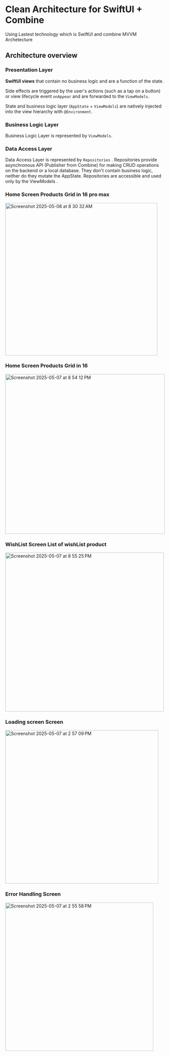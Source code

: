 
# Clean Architecture for SwiftUI + Combine
Using Lastest technology which is SwiftUI and combine MVVM Archetecture 

## Architecture overview

### Presentation Layer

**SwiftUI views** that contain no business logic and are a function of the state.

Side effects are triggered by the user's actions (such as a tap on a button) or view lifecycle event `onAppear` and are forwarded to the `ViewModels`.

State and business logic layer (`AppState` + `ViewModels`) are natively injected into the view hierarchy with `@Environment`.

### Business Logic Layer

Business Logic Layer is represented by `ViewModels`. 

###  Data Access Layer

Data Access Layer is represented by `Repositories` .
Repositories provide asynchronous API (Publisher from Combine) for making CRUD operations on the backend or a local database. They don't contain business logic, neither do they mutate the AppState. Repositories are accessible and used only by the ViewModels .
### Home Screen Products Grid in 16 pro max
<img width="481" alt="Screenshot 2025-05-08 at 8 30 32 AM" src="https://github.com/user-attachments/assets/1527daca-6f17-465c-bb7a-482fffd6e148" />

### Home Screen Products Grid in 16 
<img width="504" alt="Screenshot 2025-05-07 at 8 54 12 PM" src="https://github.com/user-attachments/assets/60f75820-1e32-4f6e-894f-cd0bf0dc5c72" />



### WishList Screen List of wishList product 
<img width="501" alt="Screenshot 2025-05-07 at 8 55 25 PM" src="https://github.com/user-attachments/assets/4b5931bd-29f3-4aab-ac31-415f3f909834" />


### Loading screen Screen

<img width="484" alt="Screenshot 2025-05-07 at 2 57 09 PM" src="https://github.com/user-attachments/assets/a858bbe3-50d7-43c1-bca7-a9f8c12d3706" />

### Error Handling Screen

<img width="468" alt="Screenshot 2025-05-07 at 2 55 58 PM" src="https://github.com/user-attachments/assets/fb71d242-b617-407f-84ed-9c882a5058bb" />
